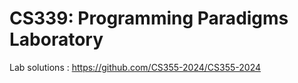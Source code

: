 # CS339: Programming Paradigms Laboratory

Lab solutions : https://github.com/CS355-2024/CS355-2024
